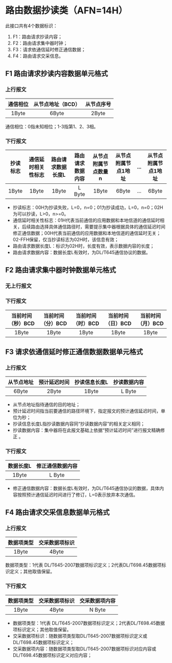 

# 路由数据抄读类（AFN=14H）

此接口共有4个数据标识：

1. F1：路由请求抄读内容；
2. F2：路由请求集中器时钟；
3. F3：请求依通信延时修正通信数据；
4. F4：路由请求交采信息。



## F1 路由请求抄读内容数据单元格式

### 上行报文

| 通信相位 | 从节点地址（BCD） | 从节点序号 |
| :------: | :---------------: | :--------: |
|  1Byte   |       6Byte       |   2Byte    |

通信相位：0指未知相位；1-3指第1、2、3相。

### 下行报文


| 抄读标志 | 通信延时相关性标志 | 路由请求数据长度L | 路由请求数据内容 | 从节点附属节点数量n | 从节点附属节点1地址 |  ...  | 从节点附属节点1地址 |
| :------: | :----------------: | :---------------: | :--------------: | :-----------------: | :-----------------: | :---: | :-----------------: |
|  1Byte   |       1Byte        |       1Byte       |      L Byte      |        1Byte        |        6Byte        |  ...  |        6Byte        |

- 抄读标志：00H为抄读失败，L=0，n=0；01为抄读成功，L=0，n=0；02H为可以抄读，L>0，n>=0。
- 通信延时相关性标志：01H代表当前通信的应用数据和本地信道的通信延时相关，后续路由选择具体通信路径时，需要提示集中器根据具体的通信延迟时间修正通信数据；00H代表当前通信的应用数据和本地信道的通信延时无关；02-FFH保留，仅当抄读标志为02H时，该信息有效；
- 路由请求数据长度L：标识为02H时，长度有效，表示数据内容的长度；
- 路由请求数据内容：数据长度L有效时，为DL/T645通信协议的数据。


## F2 路由请求集中器时钟数据单元格式

### 无上行报文

### 下行报文

| 当前时间（秒）BCD | 当前时间（分）BCD | 当前时间（时）BCD | 当前时间（日）BCD | 当前时间（月）BCD |
| :---------------: | :---------------: | :---------------: | :---------------: | :---------------: |
|       1Byte       |       1Byte       |       1Byte       |       1Byte       |       1Byte       |


## F3 请求依通信延时修正通信数据数据单元格式


### 上行报文

| 从节点地址 | 预计延迟时间 | 抄读信息长度L | 抄读数据内容 |
| :--------: | :----------: | :-----------: | :----------: |
|   6Byte    |    2Byte     |     1Byte     |    L Byte    |

- 从节点地址指待通信的目的地址；
- 预计延迟时间指当前要通信的路径环境下，指定报文的预计通信延迟时间，单位为秒；
- 抄读信息长度L指抄读数据内容同“抄读数据内容”的相关定义相同；
- 抄读数据内容：集中器将在此报文基础上依据“预计延迟时间”进行报文精确修正 。

### 下行报文

| 数据长度L | 修正通信数据内容 |
| :-------: | :--------------: |
|   1Byte   |      L Byte      |

- 修正通信数据内容：数据长度L有效时，为DL/T645通信协议的数据，具体内容按照预计通信延迟时间进行了修订，L=0表示放弃本次通信。

## F4 路由请求交采信息数据单元格式

### 上行报文

| 数据项类型 | 交采数据项标识 |
| :--------: | :------------: |
|   1Byte    |     4Byte      |

数据项类型：1代表 DL/T645-2007数据项标识定义；2代表DL/T698.45数据项标识定义；其他取值保留。

### 下行报文

| 数据项类型 | 交采数据项标识 | 交采数据项内容 |
| :--------: | :------------: | :------------: |
|   1Byte    |     4Byte      |     N Byte     |


- 数据项类型：1代表 DL/T645-2007数据项标识定义；2代表DL/T698.45数据项标识定义；其他取值保留。
- 交采数据项标识：随数据项类型取DL/T645-2007数据项标识定义或DL/T698.45数据项标识定义；
- 交采数据项内容：随数据项类型取DL/T645-2007数据项标识对应内容或DL/T698.45数据项标识定义对应内容；



